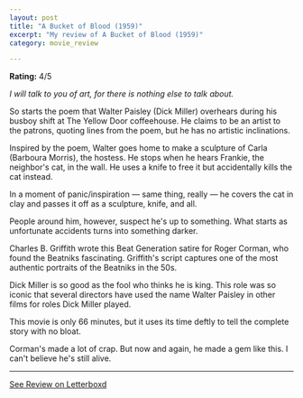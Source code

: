 ```yaml
---
layout: post
title: "A Bucket of Blood (1959)"
excerpt: "My review of A Bucket of Blood (1959)"
category: movie_review

---
```


**Rating:** 4/5

<i>I will talk to you of art, for there is nothing else to talk about.</i>

So starts the poem that Walter Paisley (Dick Miller) overhears during his busboy shift at The Yellow Door coffeehouse. He claims to be an artist to the patrons, quoting lines from the poem, but he has no artistic inclinations.

Inspired by the poem, Walter goes home to make a sculpture of Carla (Barboura Morris), the hostess. He stops when he hears Frankie, the neighbor's cat, in the wall. He uses a knife to free it but accidentally kills the cat instead.

In a moment of panic/inspiration — same thing, really — he covers the cat in clay and passes it off as a sculpture, knife, and all.

People around him, however, suspect he's up to something. What starts as unfortunate accidents turns into something darker.

Charles B. Griffith wrote this Beat Generation satire for Roger Corman, who found the Beatniks fascinating. Griffith's script captures one of the most authentic portraits of the Beatniks in the 50s.

Dick Miller is so good as the fool who thinks he is king. This role was so iconic that several directors have used the name Walter Paisley in other films for roles Dick Miller played.

This movie is only 66 minutes, but it uses its time deftly to tell the complete story with no bloat.

Corman's made a lot of crap. But now and again, he made a gem like this. I can't believe he's still alive.

<hr>

[See Review on Letterboxd](https://boxd.it/6afarf)
